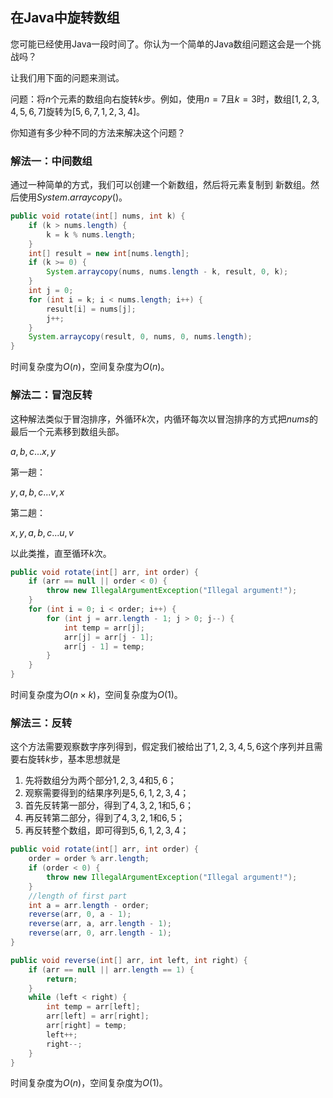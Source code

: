 ## 在Java中旋转数组

您可能已经使用Java一段时间了。你认为一个简单的Java数组问题这会是一个挑战吗？

让我们用下面的问题来测试。

问题：将$n$个元素的数组向右旋转$k$步。例如，使用$n=7$且$k=3$时，数组$[1,2,3,4,5,6,7]$旋转为$[5,6,7,1,2,3,4]$。

你知道有多少种不同的方法来解决这个问题？

### 解法一：中间数组

通过一种简单的方式，我们可以创建一个新数组，然后将元素复制到
新数组。然后使用$System.arraycopy()$。

```java
public void rotate(int[] nums, int k) {
    if (k > nums.length) {
        k = k % nums.length;
    }
    int[] result = new int[nums.length];
    if (k >= 0) {
        System.arraycopy(nums, nums.length - k, result, 0, k);
    }
    int j = 0;
    for (int i = k; i < nums.length; i++) {
        result[i] = nums[j];
        j++;
    }
    System.arraycopy(result, 0, nums, 0, nums.length);
}
```

时间复杂度为$O(n)$，空间复杂度为$O(n)$。

### 解法二：冒泡反转

这种解法类似于冒泡排序，外循环$k$次，内循环每次以冒泡排序的方式把$nums$的最后一个元素移到数组头部。

$a,b,c...x,y$

第一趟：

$y,a,b,c...v,x$

第二趟：

$x,y,a,b,c...u,v$

以此类推，直至循环$k$次。

```java
public void rotate(int[] arr, int order) {
    if (arr == null || order < 0) {
        throw new IllegalArgumentException("Illegal argument!");
    }
    for (int i = 0; i < order; i++) {
        for (int j = arr.length - 1; j > 0; j--) {
            int temp = arr[j];
            arr[j] = arr[j - 1];
            arr[j - 1] = temp;
        }
    }
}
```

时间复杂度为$O(n\times k)$，空间复杂度为$O(1)$。

### 解法三：反转

这个方法需要观察数字序列得到，假定我们被给出了$1,2,3,4,5,6$这个序列并且需要右旋转$k$步，基本思想就是

1. 先将数组分为两个部分$1,2,3,4$和$5,6$；
2. 观察需要得到的结果序列是$5,6,1,2,3,4$；
3. 首先反转第一部分，得到了$4,3,2,1$和$5,6$；
4. 再反转第二部分，得到了$4,3,2,1$和$6,5$；
5. 再反转整个数组，即可得到$5,6,1,2,3,4$；

```java
public void rotate(int[] arr, int order) {
    order = order % arr.length;
    if (order < 0) {
        throw new IllegalArgumentException("Illegal argument!");
    }
    //length of first part
    int a = arr.length - order;
    reverse(arr, 0, a - 1);
    reverse(arr, a, arr.length - 1);
    reverse(arr, 0, arr.length - 1);
}

public void reverse(int[] arr, int left, int right) {
    if (arr == null || arr.length == 1) {
        return;
    }
    while (left < right) {
        int temp = arr[left];
        arr[left] = arr[right];
        arr[right] = temp;
        left++;
        right--;
    }
}
```

时间复杂度为$O(n)$，空间复杂度为$O(1)$。

